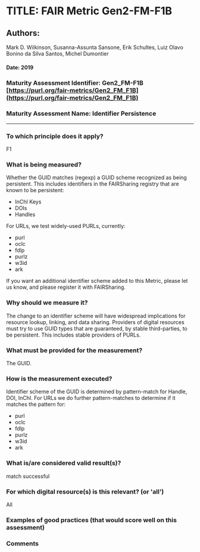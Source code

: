 # TITLE:  FAIR Metric Gen2-FM-F1B

## Authors: 
Mark D. Wilkinson, Susanna-Assunta Sansone, Erik Schultes,
Luiz Olavo Bonino da Silva Santos, Michel Dumontier

#### Date: 2019


### Maturity Assessment Identifier: Gen2_FM-F1B [https://purl.org/fair-metrics/Gen2_FM_F1B](https://purl.org/fair-metrics/Gen2_FM_F1B)

### Maturity Assessment Name:   Identifier Persistence

----

### To which principle does it apply?  
F1

### What is being measured?
Whether the GUID matches (regexp) a GUID scheme recognized as being persistent.
This includes identifiers in the FAIRSharing registry that are known to be persistent:
 * InChI Keys
 * DOIs
 * Handles

For URLs, we test widely-used PURLs, currently:
 * purl
 * oclc
 * fdlp
 * purlz
 * w3id
 * ark

If you want an additional identifier scheme added to this Metric, please let us know, and please register it with FAIRSharing.


### Why should we measure it?
The change to an identifier scheme will have widespread implications for resource lookup,
linking, and data sharing. Providers of digital resources must try to use GUID types that
are guaranteed, by stable third-parties, to be persistent.  This includes stable providers of
PURLs.

### What must be provided for the measurement?
The GUID.


### How is the measurement executed?
Identifier scheme of the GUID is determined by pattern-match for Handle, DOI, InChI.  For URLs
 we do further pattern-matches to determine if it matches the pattern for:
 * purl
 * oclc
 * fdlp
 * purlz
 * w3id
 * ark


### What is/are considered valid result(s)?
match successful

### For which digital resource(s) is this relevant? (or 'all')
All

### Examples of good practices (that would score well on this assessment)


### Comments
